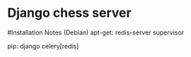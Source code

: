 # Django chess server

#Installation Notes (Debian)
apt-get:
redis-server
supervisor

pip:
django
celery[redis]
